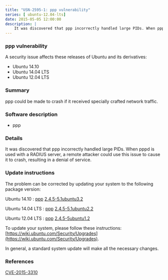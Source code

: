 ```yaml
---
title: "USN-2595-1: ppp vulnerability"
series: [ ubuntu-12.04-lts]
date: 2015-05-05 12:00:00
description: |
    It was discovered that ppp incorrectly handled large PIDs. When pppd is used with a RADIUS server, a remote attacker could use this issue to cause it to crash, resulting in a denial of service. 
--- 
```

 
### ppp vulnerability

A security issue affects these releases of Ubuntu and its derivatives:

* Ubuntu 14.10
* Ubuntu 14.04 LTS
* Ubuntu 12.04 LTS

### Summary

ppp could be made to crash if it received specially crafted network traffic.

### Software description

* ppp 

### Details

It was discovered that ppp incorrectly handled large PIDs. When pppd is used with a RADIUS server, a remote attacker could use this issue to cause it to crash, resulting in a denial of service. 

### Update instructions

The problem can be corrected by updating your system to the following package version:

Ubuntu 14.10
 : [ppp](https://launchpad.net/ubuntu/+source/ppp) <span> [2.4.5-5.1ubuntu3.2](https://launchpad.net/ubuntu/+source/ppp/2.4.5-5.1ubuntu3.2) </span> 

Ubuntu 14.04 LTS
 : [ppp](https://launchpad.net/ubuntu/+source/ppp) <span> [2.4.5-5.1ubuntu2.2](https://launchpad.net/ubuntu/+source/ppp/2.4.5-5.1ubuntu2.2) </span> 

Ubuntu 12.04 LTS
 : [ppp](https://launchpad.net/ubuntu/+source/ppp) <span> [2.4.5-5ubuntu1.2](https://launchpad.net/ubuntu/+source/ppp/2.4.5-5ubuntu1.2) </span> 

To update your system, please follow these instructions: [https://wiki.ubuntu.com/Security/Upgrades](https://wiki.ubuntu.com/Security/Upgrades).

In general, a standard system update will make all the necessary changes. 

### References

 [CVE-2015-3310](http://people.ubuntu.com/~ubuntu-security/cve/CVE-2015-3310)
 
